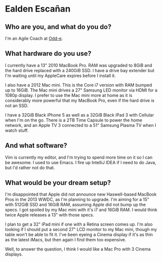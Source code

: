 # Ealden Escañan

## Who are you, and what do you do?

I'm an Agile Coach at [Odd-e](http://odd-e.com).

## What hardware do you use?

I currently have a 13" 2010 MacBook Pro.  RAM was upgraded to 8GiB and the hard drive replaced with a 240GiB SSD.  I have a drive bay extender but I'm waiting until my AppleCare expires before I install it.

I also have a 2012 Mac mini.  This is the Core i7 version with RAM bumped up to 16GiB.  The Mac mini drives a 27" Samsung LED monitor via HDMI for a 1080p display.  I prefer to use the Mac mini more at home as it is considerably more powerful that my MacBook Pro, even if the hard drive is not an SSD.

I have a 32GiB Black iPhone 5 as well as a 32GiB Black iPad 3 with Cellular when I'm on the go.  There is a 2TB Time Capsule to power the home network, and an Apple TV 3 connected to a 51" Samsung Plasma TV when I watch stuff.

## And what software?

Vim is currently my editor, and I'm trying to spend more time on it so I can be awesome.  I used to use Emacs.  I fire up IntelliJ IDEA if I need to do Java, but I'd rather not do that.

## What would be your dream setup?

I'm disappointed that Apple did not announce new Haswell-based MacBook Pros in the 2013 WWDC, as I'm planning to upgrade.  I'm aiming for a 15" with 512GiB SSD and 16GiB RAM, assuming Apple did not bump up the specs.  I got spoiled by my Mac mini with it's i7 and 16GiB RAM.  I would think twice Apple releases a 13" with those specs.

I plan to get a 32" iPad mini if one with a Retina screen comes up.  I'm also looking if I should put a second 27" LCD monitor to my Mac mini, though my table won't be able to fit it.  I've been eyeing a Cinema display if it's as thin as the latest iMacs, but then again I find them too expensive.

Well, to answer the question, I think I would like a Mac Pro with 3 Cinema displays.
